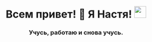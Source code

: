 <h1 align="center">Всем привет! 👋 Я Настя!  
<img src="https://github.com/blackcater/blackcater/raw/main/images/Hi.gif" height="32"/></h1>
<h3 align="center">Учусь, работаю и снова учусь.</h3>
<!--
**Medianoche37/Medianoche37** is a ✨ _special_ ✨ repository because its `README.md` (this file) appears on your GitHub profile.

Here are some ideas to get you started:

- 🔭 I’m currently working on ...
- 🌱 I’m currently learning ...
- 👯 I’m looking to collaborate on ...
- 🤔 I’m looking for help with ...
- 💬 Ask me about ...
- 📫 How to reach me: ...
- 😄 Pronouns: ...
- ⚡ Fun fact: ...
-->

